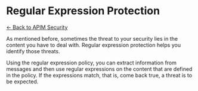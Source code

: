 # Regular Expression Protection


[<- Back to APIM Security](./apim-security-regular-expr-protection.md)


As mentioned before, sometimes the threat to your security lies in the content you have to deal with. Regular expression protection helps you identify those threats.
 
Using the regular expression policy, you can extract information from messages and then use regular expressions on the content that are defined in the policy. If the expressions match, that is, come back true, a threat is to be expected.